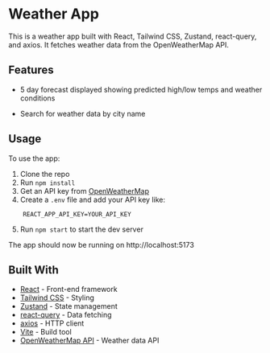 # Weather App

This is a weather app built with React, Tailwind CSS, Zustand, react-query, and axios. It fetches weather data from the OpenWeatherMap API.

## Features

- 5 day forecast displayed showing predicted high/low temps and weather conditions

- Search for weather data by city name

## Usage

To use the app:

1. Clone the repo
2. Run `npm install`
3. Get an API key from [OpenWeatherMap](https://openweathermap.org/api)
4. Create a `.env` file and add your API key like:

```
    REACT_APP_API_KEY=YOUR_API_KEY
```

5. Run `npm start` to start the dev server

The app should now be running on http://localhost:5173

## Built With

- [React](https://reactjs.org/) - Front-end framework
- [Tailwind CSS](https://tailwindcss.com/) - Styling
- [Zustand](https://github.com/pmndrs/zustand) - State management
- [react-query](https://react-query.tanstack.com/) - Data fetching
- [axios](https://github.com/axios/axios) - HTTP client
- [Vite](https://vitejs.dev/) - Build tool
- [OpenWeatherMap API](https://openweathermap.org/api) - Weather data API
